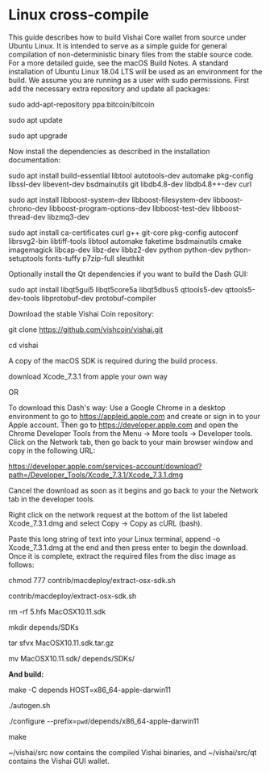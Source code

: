 <h1>Linux cross-compile</h1>

This guide describes how to build Vishai Core wallet from source under Ubuntu Linux. It is intended to serve as a simple guide for general compilation of non-deterministic binary files from the stable source code. For a more detailed guide, see the macOS Build Notes. A standard installation of Ubuntu Linux 18.04 LTS will be used as an environment for the build. We assume you are running as a user with sudo permissions. First add the necessary extra repository and update all packages:


sudo add-apt-repository ppa:bitcoin/bitcoin

sudo apt update

sudo apt upgrade

Now install the dependencies as described in the installation documentation:


sudo apt install build-essential libtool autotools-dev automake pkg-config libssl-dev libevent-dev bsdmainutils git libdb4.8-dev libdb4.8++-dev curl

sudo apt install libboost-system-dev libboost-filesystem-dev libboost-chrono-dev libboost-program-options-dev libboost-test-dev libboost-thread-dev libzmq3-dev

sudo apt install ca-certificates curl g++ git-core pkg-config autoconf librsvg2-bin libtiff-tools libtool automake faketime bsdmainutils cmake imagemagick libcap-dev libz-dev libbz2-dev python python-dev python-setuptools fonts-tuffy p7zip-full sleuthkit

Optionally install the Qt dependencies if you want to build the Dash GUI:

sudo apt install libqt5gui5 libqt5core5a libqt5dbus5 qttools5-dev qttools5-dev-tools libprotobuf-dev protobuf-compiler

Download the stable Vishai Coin repository:

git clone https://github.com/vishcoin/vishai.git

cd vishai

A copy of the macOS SDK is required during the build process. 

download Xcode_7.3.1 from apple your own way 

OR

To download this Dash's way: 
Use a Google Chrome in a desktop environment to go to https://appleid.apple.com and create or sign in to your Apple account. 
Then go to https://developer.apple.com and open the Chrome Developer Tools from the Menu -> More tools -> Developer tools. 
Click on the Network tab, then go back to your main browser window and copy in the following URL:

https://developer.apple.com/services-account/download?path=/Developer_Tools/Xcode_7.3.1/Xcode_7.3.1.dmg

Cancel the download as soon as it begins and go back to your the Network tab in the developer tools. 

Right click on the network request at the bottom of the list labeled Xcode_7.3.1.dmg and select Copy -> Copy as cURL (bash). 

Paste this long string of text into your Linux terminal, append -o Xcode_7.3.1.dmg at the end and then press enter to begin the download. Once it is complete, extract the required files from the disc image as follows:


chmod 777 contrib/macdeploy/extract-osx-sdk.sh

contrib/macdeploy/extract-osx-sdk.sh

rm -rf 5.hfs MacOSX10.11.sdk

mkdir depends/SDKs

tar sfvx MacOSX10.11.sdk.tar.gz

mv MacOSX10.11.sdk/ depends/SDKs/

<b>And build:</b>

make -C depends HOST=x86_64-apple-darwin11

./autogen.sh

./configure --prefix=`pwd`/depends/x86_64-apple-darwin11


make

~/vishai/src now contains the compiled Vishai binaries, and ~/vishai/src/qt contains the Vishai GUI wallet.
